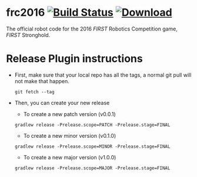 frc2016 [![Build Status](https://travis-ci.org/FRC-1294/frc2016.svg)](https://travis-ci.org/FRC-1294/frc2016) [![Download](https://api.bintray.com/packages/frc-1294/Robot-Code/frc2016/images/download.svg) ](https://bintray.com/frc-1294/Robot-Code/frc2016/_latestVersion)
=========

The official robot code for the 2016 _FIRST_ Robotics Competition game, _FIRST_ Stronghold.

# Release Plugin instructions
* First, make sure that your local repo has all the tags, a normal git pull will not make that happen.

  ```
  git fetch --tag
  ```

* Then, you can create your new release
  * To create a new patch version (v0.0.1)

  ```
  gradlew release -Prelease.scope=PATCH -Prelease.stage=FINAL
  ```
  
  * To create a new minor version (v0.1.0)

  ```
  gradlew release -Prelease.scope=MINOR -Prelease.stage=FINAL
  ```
  
  * To create a new major version (v1.0.0)

  ```
  gradlew release -Prelease.scope=MAJOR -Prelease.stage=FINAL
  ```


